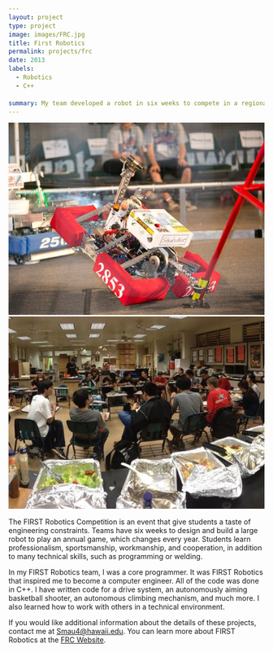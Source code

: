 ```yaml
---
layout: project
type: project
image: images/FRC.jpg
title: First Robotics
permalink: projects/frc
date: 2013
labels:
  - Robotics
  - C++

summary: My team developed a robot in six weeks to compete in a regional First Robotics Competition.
---
```

<div class="ui small rounded images">
  <img class="ui image" src="../images/frc_2.jpg">
  <img class="ui image" src="../images/frc_3.jpg">
</div>

The FIRST Robotics Competition is an event that give students a taste of engineering constraints.  Teams have six weeks to design and build a large robot to play an annual game, which changes every year.  Students learn professionalism, sportsmanship, workmanship, and cooperation, in addition to many technical skills, such as programming or welding. 

In my FIRST Robotics team, I was a core programmer.  It was FIRST Robotics that inspired me to become a computer engineer.  All of the code was done in C++.  I have written code for a drive system, an autonomously aiming basketball shooter, an autonomous climbing mechanism, and much more.  I also learned how to work with others in a technical environment.

If you would like additional information about the details of these projects, contact me at Smau4@hawaii.edu.  You can learn more about FIRST Robotics at the [FRC Website](http://www.firstinspires.org/robotics/frc).

